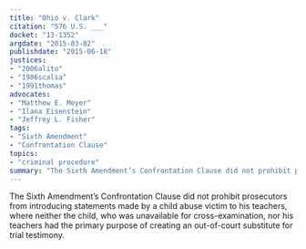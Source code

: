 ```yaml
---
title: "Ohio v. Clark"
citation: "576 U.S. ___"
docket: "13-1352"
argdate: "2015-03-02"
publishdate: "2015-06-18"
justices:
- "2006alito"
- "1986scalia"
- "1991thomas"
advocates:
- "Matthew E. Meyer"
- "Ilana Eisenstein"
- "Jeffrey L. Fisher"
tags:
- "Sixth Amendment"
- "Confrontation Clause"
topics:
- "criminal procedure"
summary: "The Sixth Amendment’s Confrontation Clause did not prohibit prosecutors from introducing statements made by a child abuse victim to his teachers, where neither the child, who was unavailable for cross-examination, nor his teachers had the primary purpose of creating an out-of-court substitute for trial testimony."
---
```

The Sixth Amendment’s Confrontation Clause did not prohibit prosecutors from introducing statements made by a child abuse victim to his teachers, where neither the child, who was unavailable for cross-examination, nor his teachers had the primary purpose of creating an out-of-court substitute for trial testimony.
